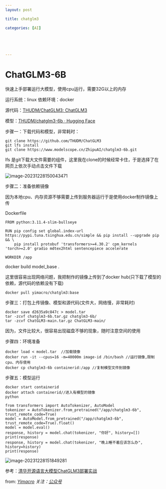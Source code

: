 ```yaml
---
layout: post

title: chatglm3

categories: [AI]





---
```




# ChatGLM3-6B

快速上手部署运行大模型，使用cpu运行，需要32G以上的内存

运行系统：linux 依赖环境：docker

源代码：[THUDM/ChatGLM3: ChatGLM3](https://github.com/THUDM/ChatGLM3)

模型：[THUDM/chatglm3-6b · Hugging Face](https://huggingface.co/THUDM/chatglm3-6b)

步骤一：下载代码和模型，非常耗时：

```
git clone https://github.com/THUDM/ChatGLM3
git lfs install
git clone https://www.modelscope.cn/ZhipuAI/chatglm3-6b.git
```

lfs 是git下载大文件需要的组件，这里我在clone的时候经常卡住，于是选择了在网页上依次手动点击文件下载

![image-20231228150043471](https://github.com/yimacro/yimacro.github.io/assets/38414606/4e51515d-fe1a-4d9e-acd1-8d291626a28f)


步骤二：准备依赖镜像

因为本地cpu、内存资源不够需要上传到服务器运行于是使用docker制作镜像上传

Dockerfile

```
FROM python:3.11.4-slim-bullseye

RUN pip config set global.index-url https://pypi.tuna.tsinghua.edu.cn/simple && pip install --upgrade pip && \
    pip install protobuf 'transformers>=4.30.2' cpm_kernels 'torch>=2.0' gradio mdtex2html sentencepiece accelerate

WORKDIR /app
```

docker build model_base . 

这里很容易出现网络问题，我把制作的镜像上传到了docker hub(只下载了模型的依赖，源代码的依赖没有下载)

```
docker pull yimacro/chatglm3:base
```

步骤三：打包上传镜像、模型和源代码(文件大，网络慢，非常耗时)

```
docker save d2635a9c847c > model.tar
tar -zcvf chatglm3-6b.tar.gz chatglm3-6b/
tar -zcvf ChatGLM3-main.tar.gz ChatGLM3-main/
```

因为，文件比较大，很容易出现磁盘不够的现象，随时注意空间的使用

步骤四：环境准备

```
docker load < model.tar  //加载镜像
docker run -it --cpus=16 -m=40000m image-id /bin/bash //运行镜像,限制cpu、内存使用
docker cp chatglm3-6b containerid:/app //复制模型文件到镜像
```

步骤五：模型运行

```
docker start containerid
docker attach containerid//进入有模型的镜像
python

from transformers import AutoTokenizer, AutoModel
tokenizer = AutoTokenizer.from_pretrained("/app/chatglm3-6b", trust_remote_code=True)
model = AutoModel.from_pretrained("/app/chatglm3-6b", trust_remote_code=True).float()
model = model.eval()
response, history = model.chat(tokenizer, "你好", history=[])
print(response)
response, history = model.chat(tokenizer, "晚上睡不着应该怎么办", history=history)
print(response)

```

![image-20231228151849281](https://github.com/yimacro/yimacro.github.io/assets/38414606/d610e1ea-48f9-4d1f-895b-8117a6d23616)




参考：[清华开源语言大模型ChatGLM3部署实战](https://blog.csdn.net/Silver__Wolf/article/details/134247535)




from: *[Yimacro](https://yimacro.github.io/)    关注：[公众号](https://mp.weixin.qq.com/s?__biz=Mzg4Njc0NTY0OQ==&mid=2247483761&idx=1&sn=d6b86854330d02875d47f7dde2c543aa&chksm=cf95be2ff8e237393e99a7d99c18280195d9006e407c5d3b0121413017d28305f84cffb1cd83#rd)*

